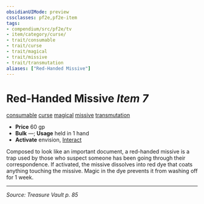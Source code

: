 ```yaml
---
obsidianUIMode: preview
cssclasses: pf2e,pf2e-item
tags:
- compendium/src/pf2e/tv
- item/category/curse/
- trait/consumable
- trait/curse
- trait/magical
- trait/missive
- trait/transmutation
aliases: ["Red-Handed Missive"]
---
```

# Red-Handed Missive *Item 7*  
[consumable](rules/traits/consumable.md "Consumable Item Trait")  [curse](rules/traits/curse.md "Curse Effect Trait")  [magical](rules/traits/magical.md "Magical Item Trait")  [missive](rules/traits/missive-tv.md "Missive Item Trait")  [transmutation](rules/traits/transmutation.md "Transmutation School Trait")  

- **Price** 60 gp
- **Bulk** —; **Usage** held in 1 hand
- **Activate** envision, [Interact](rules/actions/interact.md)

Composed to look like an important document, a red-handed missive is a trap used by those who suspect someone has been going through their correspondence. If activated, the missive dissolves into red dye that coats anything touching the missive. Magic in the dye prevents it from washing off for 1 week.


---
*Source: Treasure Vault p. 85*